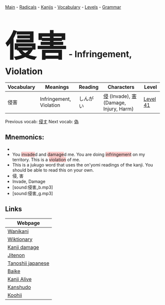 <style> bigfont {font-size: 100px}</style>
[Main](../README.md) -
[Radicals](../radicals.md) -
[Kanjis](../kanjis.md) -
[Vocabulary](../vocabulary.md) -
[Levels](../levels.md) -
[Grammar](../grammar.md)
# <bigfont> 侵害</bigfont> - Infringement, Violation 

| Vocabulary | Meanings | Reading | Characters | Level |
| --- | --- | --- | --- | --- |
| 侵害 | Infringement, Violation | しんがい |  [侵](../kanjis/侵.md) (Invade), [害](../kanjis/害.md) (Damage, Injury, Harm) | [Level 41](../levels/wk_level41.md) |

Previous vocab: [侵す](侵す.md) Next vocab: [偽](偽.md) 

## Mnemonics:

* 
* You <span style="background-color:#ffcccb"> invade</span>d and <span style="background-color:#ffcccb"> damage</span>d me. You are doing <span style="background-color:#ffcccb"> infringement</span> on my territory. This is a <span style="background-color:#ffcccb"> violation</span> of me.
* This is a jukugo word that uses the on'yomi readings of the kanji. You should be able to read this on your own.
* 侵, 害
* Invade, Damage
* [sound:侵害_b.mp3]
* [sound:侵害_g.mp3]


## Links 

| Webpage |
| --- |
| [Wanikani          ](https://www.wanikani.com/kanji/侵害) |
| [Wiktionary        ](https://en.wiktionary.org/wiki/侵害) |
| [Kanji damage      ](http://www.kanjidamage.com/kanji/search?utf8=✓&q=侵害) |
| [Jitenon           ](https://jitenon.com/kanji/侵害) |
| [Tanoshii japanese ](https://www.tanoshiijapanese.com/dictionary/kanji.cfm?k=侵害) |
| [Baike             ](https://baike.baidu.com/item/侵害) |
| [Kanji Alive       ](https://app.kanjialive.com/侵害) |
| [Kanshudo          ](https://www.kanshudo.com/searchmn?q=侵害) |
| [Koohii            ](https://kanji.koohii.com/study/kanji/侵害) |
